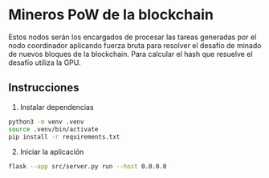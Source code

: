 # Mineros PoW de la blockchain

Estos nodos serán los encargados de procesar las tareas generadas por el nodo coordinador aplicando fuerza bruta para resolver el desafío de minado de nuevos bloques de la blockchain. Para calcular el hash que resuelve el desafío utiliza la GPU.

## Instrucciones

1. Instalar dependencias

```sh
python3 -m venv .venv
source .venv/bin/activate
pip install -r requirements.txt
```

2. Iniciar la aplicación

```sh
flask --app src/server.py run --host 0.0.0.0
```
